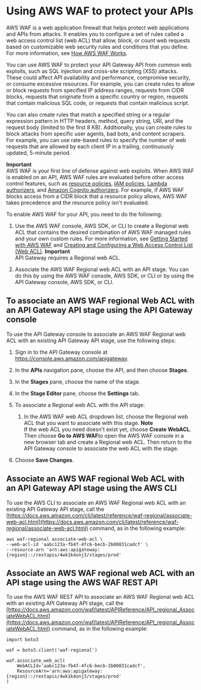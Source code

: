 # Using AWS WAF to protect your APIs<a name="apigateway-control-access-aws-waf"></a>

AWS WAF is a web application firewall that helps protect web applications and APIs from attacks\. It enables you to configure a set of rules called a web access control list \(web ACL\) that allow, block, or count web requests based on customizable web security rules and conditions that you define\. For more information, see [How AWS WAF Works](https://docs.aws.amazon.com/waf/latest/developerguide/how-aws-waf-works.html)\.

You can use AWS WAF to protect your API Gateway API from common web exploits, such as SQL injection and cross\-site scripting \(XSS\) attacks\. These could affect API availability and performance, compromise security, or consume excessive resources\. For example, you can create rules to allow or block requests from specified IP address ranges, requests from CIDR blocks, requests that originate from a specific country or region, requests that contain malicious SQL code, or requests that contain malicious script\. 

You can also create rules that match a specified string or a regular expression pattern in HTTP headers, method, query string, URI, and the request body \(limited to the first 8 KB\)\. Additionally, you can create rules to block attacks from specific user agents, bad bots, and content scrapers\. For example, you can use rate\-based rules to specify the number of web requests that are allowed by each client IP in a trailing, continuously updated, 5\-minute period\. 

**Important**  
AWS WAF is your first line of defense against web exploits\. When AWS WAF is enabled on an API, AWS WAF rules are evaluated before other access control features, such as [resource policies](apigateway-resource-policies.md), [IAM policies](permissions.md), [Lambda authorizers](apigateway-use-lambda-authorizer.md), and [Amazon Cognito authorizers](apigateway-integrate-with-cognito.md)\. For example, if AWS WAF blocks access from a CIDR block that a resource policy allows, AWS WAF takes precedence and the resource policy isn't evaluated\.

To enable AWS WAF for your API, you need to do the following:

1. Use the AWS WAF console, AWS SDK, or CLI to create a Regional web ACL that contains the desired combination of AWS WAF managed rules and your own custom rules\. For more information, see [Getting Started with AWS WAF](https://docs.aws.amazon.com/waf/latest/developerguide/getting-started.html) and [Creating and Configuring a Web Access Control List \(Web ACL\)](https://docs.aws.amazon.com/waf/latest/developerguide/web-acl.html)\.
**Important**  
API Gateway requires a Regional web ACL\.

1. Associate the AWS WAF Regional web ACL with an API stage\. You can do this by using the AWS WAF console, AWS SDK, or CLI or by using the API Gateway console, AWS SDK, or CLI\.

## To associate an AWS WAF regional Web ACL with an API Gateway API stage using the API Gateway console<a name="apigateway-control-access-aws-waf-console"></a>

To use the API Gateway console to associate an AWS WAF Regional web ACL with an existing API Gateway API stage, use the following steps:

1. Sign in to the API Gateway console at [https://console\.aws\.amazon\.com/apigateway](https://console.aws.amazon.com/apigateway)\.

1. In the **APIs** navigation pane, choose the API, and then choose **Stages**\.

1. In the **Stages** pane, choose the name of the stage\.

1. In the **Stage Editor** pane, choose the **Settings** tab\.

1. To associate a Regional web ACL with the API stage:

   1. In the AWS WAF web ACL dropdown list, choose the Regional web ACL that you want to associate with this stage\.
**Note**  
If the web ACL you need doesn't exist yet, choose **Create WebACL**\. Then choose **Go to AWS WAF**to open the AWS WAF console in a new browser tab and create a Regional web ACL\. Then return to the API Gateway console to associate the web ACL with the stage\.

1. Choose **Save Changes**\.

## Associate an AWS WAF regional Web ACL with an API Gateway API stage using the AWS CLI<a name="apigateway-control-access-aws-waf-awscli"></a>

To use the AWS CLI to associate an AWS WAF Regional web ACL with an existing API Gateway API stage, call the [https://docs.aws.amazon.com/cli/latest/reference/waf-regional/associate-web-acl.html](https://docs.aws.amazon.com/cli/latest/reference/waf-regional/associate-web-acl.html) command, as in the following example:

```
aws waf-regional associate-web-acl \
--web-acl-id 'aabc123a-fb4f-4fc6-becb-2b00831cadcf' \
--resource-arn 'arn:aws:apigateway:{region}::/restapis/4wk1k4onj3/stages/prod'
```

## Associate an AWS WAF regional web ACL with an API stage using the AWS WAF REST API<a name="apigateway-control-access-aws-waf-api"></a>

To use the AWS WAF REST API to associate an AWS WAF Regional web ACL with an existing API Gateway API stage, call the [https://docs.aws.amazon.com/waf/latest/APIReference/API_regional_AssociateWebACL.html](https://docs.aws.amazon.com/waf/latest/APIReference/API_regional_AssociateWebACL.html) command, as in the following example:

```
import boto3
 
waf = boto3.client('waf-regional')
 
waf.associate_web_acl(
    WebACLId='aabc123a-fb4f-4fc6-becb-2b00831cadcf',
    ResourceArn='arn:aws:apigateway:{region}::/restapis/4wk1k4onj3/stages/prod'
)
```